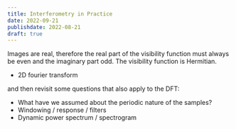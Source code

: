 ```yaml
---
title: Interferometry in Practice
date: 2022-09-21
publishdate: 2022-08-21
draft: true
---
```


Images are real, therefore the real part of the visibility function must always be even and the imaginary part odd. The visibility function is Hermitian.

* 2D fourier transform


and then revisit some questions that also apply to the DFT:

* What have we assumed about the periodic nature of the samples?
* Windowing / response / filters
* Dynamic power spectrum / spectrogram

